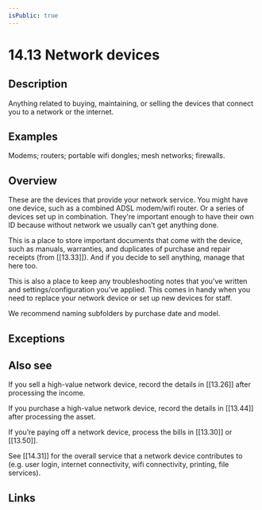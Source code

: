 ```yaml
---
isPublic: true
---
```


# 14.13 Network devices

## Description

Anything related to buying, maintaining, or selling the devices that connect you to a network or the internet.

## Examples

Modems; routers; portable wifi dongles; mesh networks; firewalls.

## Overview

These are the devices that provide your network service. You might have one device, such as a combined ADSL modem/wifi router. Or a series of devices set up in combination. They're important enough to have their own ID because without network we usually can't get anything done.

This is a place to store important documents that come with the device, such as manuals, warranties, and duplicates of purchase and repair receipts (from [[13.33]]). And if you decide to sell anything, manage that here too.

This is also a place to keep any troubleshooting notes that you’ve written and settings/configuration you’ve applied. This comes in handy when you need to replace your network device or set up new devices for staff.

We recommend naming subfolders by purchase date and model.

## Exceptions

## Also see

If you sell a high-value network device, record the details in [[13.26]] after processing the income.

If you purchase a high-value network device, record the details in [[13.44]] after processing the asset.

If you’re paying off a network device, process the bills in [[13.30]] or [[13.50]].

See [[14.31]] for the overall service that a network device contributes to (e.g. user login, internet connectivity, wifi connectivity, printing, file services).


## Links
